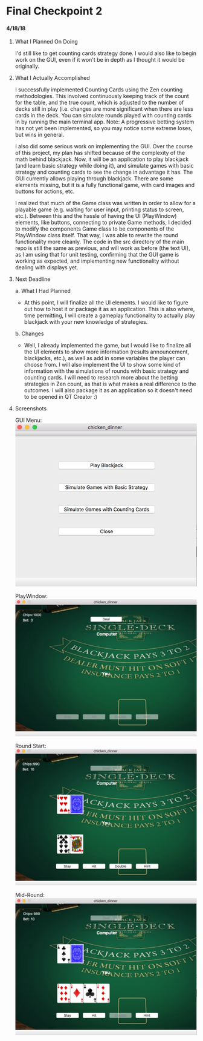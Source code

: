 # Final Checkpoint 2
#### 4/18/18

   1. What I Planned On Doing

      I'd still like to get counting cards strategy done. I would also like to begin work on the GUI, even if it won't be in depth as I thought it would be originally.


   2. What I Actually Accomplished

      I successfully implemented Counting Cards using the Zen counting methodologies. This involved continuously keeping track of the count for the table, and the true count, which is adjusted to the number of decks still in play (i.e. changes are more significant when there are less cards in the deck. You can simulate rounds played with counting cards in by running the main terminal app. Note: A progressive betting system has not yet been implemented, so you may notice some extreme loses, but wins in general.
          
      I also did some serious work on implementing the GUI. Over the course of this project, my plan has shifted because of the complexity of the math behind blackjack. Now, it will be an application to play blackjack (and learn basic strategy while doing it), and simulate games with basic strategy and
      counting cards to see the change in advantage it has. The GUI currently allows playing through blackjack. There are some elements missing, but it is a fully functional game, with card images and buttons for actions, etc.

      I realized that much of the Game class was written in order to allow for a playable game (e.g. waiting for user input, printing status to screen, etc.). Between this and the hassle of having the UI (PlayWindow) elements, like buttons, connecting to private Game methods, I decided to modify the
      components Game class to be components of the PlayWindow class itself. That way, I was able to rewrite the round functionality more cleanly. The code in the src directory of the main repo is still the same as previous, and will work as before (the text UI), as I am using that for unit testing,
      confirming that the GUI game is working as expected, and implementing new functionality without dealing with displays yet.

   3. Next Deadline

        a. What I Had Planned

        * At this point, I will finalize all the UI elements. I would like to figure out how to host it or package it as an application. This is also where, time permitting, I will create a gameplay functionality to actually play blackjack with your new knowledge of strategies.

        b. Changes

        * Well, I already implemented the game, but I would like to finalize all the UI elements to show more information (results announcement, blackjacks, etc.), as well as add in some variables the player can choose from. I will also implement the UI to show some kind of information with the simulations of rounds with basic strategy and counting cards. I will need to research more about the betting
        strategies in Zen count, as that is what makes a real difference to the outcomes. I will also package it as an application so it doesn't need to be opened in QT Creator :)


   4. Screenshots

      GUI Menu:
      ![Menu](/doc/screenshots/gui_menu.jpg)

      PlayWindow:
      ![Playwindow](/doc/screenshots/playwindow.jpg)

      Round Start:
      ![setup](/doc/screenshots/gui_setup.jpg)

      Mid-Round:
      ![mid](/doc/screenshots/gui_midturn.jpg)
